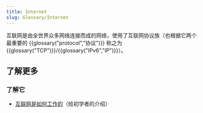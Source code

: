 ```yaml
---
title: Internet
slug: Glossary/Internet
---
```


互联网是由全世界众多网络连接而成的网络，使用了互联网协议族（也根据它两个最重要的 {{glossary("protocol","协议")}} 称之为 {{glossary("TCP")}}/{{glossary("IPv6","IP")}}）。

## 了解更多

### 了解它

- [互联网是如何工作的](/zh-CN/docs/Learn/Common_questions/How_does_the_Internet_work)（给初学者的介绍）
